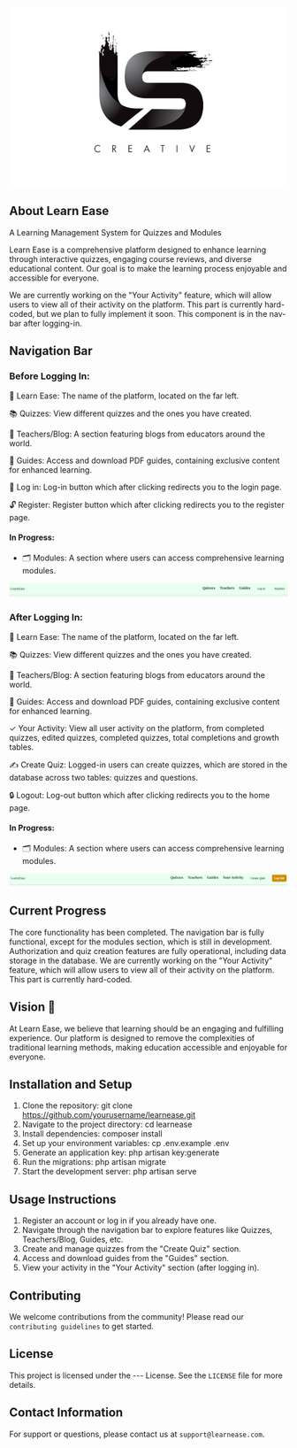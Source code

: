 <p align="center"><a href="https://ls.test" target="_blank"><img src="markdown_images/ls.png" alt="LS Logo"></a></p>


## About Learn Ease
A Learning Management System for Quizzes and Modules

Learn Ease is a comprehensive platform designed to enhance learning through interactive quizzes, engaging course reviews, and diverse educational content. Our goal is to make the learning process enjoyable and accessible for everyone. 

 We are currently working on the "Your Activity" feature, which will allow users to view all of their activity on the platform. This part is currently hard-coded, but we plan to fully implement it soon. This component is in the nav-bar after logging-in.

## Navigation Bar

### Before Logging In:

🪪 Learn Ease: The name of the platform, located on the far left.

📚 Quizzes: View different quizzes and the ones you have created. 

‍🏫 Teachers/Blog: A section featuring blogs from educators around the world.

💾 Guides: Access and download PDF guides, containing exclusive content for enhanced learning.

🔑 Log in: Log-in button which after clicking redirects you to the login page.

🔓 Register: Register button which after clicking redirects you to the register page.

#### In Progress:
- 🗂 Modules: A section where users can access comprehensive learning modules.

<p align=""><img src="markdown_images/nav-bar_1.png" alt=" Nav Bar Before Log In"></p>

### After Logging In:

🪪 Learn Ease: The name of the platform, located on the far left.

📚 Quizzes: View different quizzes and the ones you have created.

‍🏫 Teachers/Blog: A section featuring blogs from educators around the world.

💾 Guides: Access and download PDF guides, containing exclusive content for enhanced learning.

✓ Your Activity: View all user activity on the platform, from completed quizzes, edited quizzes, completed quizzes, total completions and growth tables.

✍️ Create Quiz: Logged-in users can create quizzes, which are stored in the database across two tables: quizzes and questions.

🔒 Logout: Log-out button which after clicking redirects you to the home page.

#### In Progress:
- 🗂 Modules: A section where users can access comprehensive learning modules.

<p align=""><img src="markdown_images/nav-bar_2.png" alt=" Nav Bar After Log In"></p>

## Current Progress

The core functionality has been completed. The navigation bar is fully functional, except for the modules section, which is still in development. Authorization and quiz creation features are fully operational, including data storage in the database. We are currently working on the "Your Activity" feature, which will allow users to view all of their activity on the platform. This part is currently hard-coded.

## Vision 👀

At Learn Ease, we believe that learning should be an engaging and fulfilling experience. Our platform is designed to remove the complexities of traditional learning methods, making education accessible and enjoyable for everyone.

## Installation and Setup
1. Clone the repository: git clone https://github.com/yourusername/learnease.git
2. Navigate to the project directory: cd learnease
3. Install dependencies: composer install
4. Set up your environment variables: cp .env.example .env
5. Generate an application key: php artisan key:generate
6. Run the migrations: php artisan migrate
7. Start the development server: php artisan serve

## Usage Instructions
1. Register an account or log in if you already have one.
2. Navigate through the navigation bar to explore features like Quizzes, Teachers/Blog, Guides, etc.
3. Create and manage quizzes from the "Create Quiz" section.
4. Access and download guides from the "Guides" section.
5. View your activity in the "Your Activity" section (after logging in).

## Contributing

We welcome contributions from the community! Please read our `contributing guidelines` to get started.

## License
This project is licensed under the --- License. See the `LICENSE` file for more details.

## Contact Information
For support or questions, please contact us at `support@learnease.com`.

